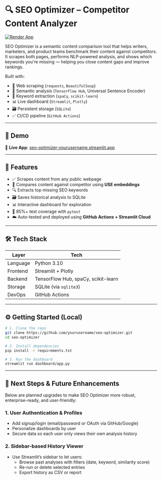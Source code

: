 # 🔍 SEO Optimizer – Competitor Content Analyzer

[![Render App](https://img.shields.io/badge/Live-Dashboard-brightgreen)](https://seo-optimizer-50y1.onrender.com)

SEO Optimizer is a semantic content comparison tool that helps writers, marketers, and product teams benchmark their content against competitors. It scrapes both pages, performs NLP-powered analysis, and shows which keywords you're missing — helping you close content gaps and improve rankings.


Built with:
- 🔗 Web scraping (`requests`, `BeautifulSoup`)
- 🧠 Semantic analysis (`TensorFlow Hub`, Universal Sentence Encoder)
- 📝 Keyword extraction (`spaCy`, `scikit-learn`)
- 📊 Live dashboard (`Streamlit`, `Plotly`)
- 🗃️ Persistent storage (`SQLite`)
- ✅ CI/CD pipeline (`GitHub Actions`)

---

## 📸 Demo

🔗 **Live App**: [seo-optimizer-yourusername.streamlit.app](https://seo-optimizer-50y1.onrender.com)


---

## 🚀 Features

- ✅ Scrapes content from any public webpage
- 🧠 Compares content against competitor using **USE embeddings**
- 🔍 Extracts top missing SEO keywords
- 🗃️ Saves historical analysis to SQLite
- 📊 Interactive dashboard for exploration
- 🧪 85%+ test coverage with `pytest`
- ☁️ Auto-tested and deployed using **GitHub Actions + Streamlit Cloud**

---

## 🛠️ Tech Stack

| Layer        | Tech                                      |
|--------------|-------------------------------------------|
| Language     | Python 3.10                               |
| Frontend     | Streamlit + Plotly                        |
| Backend      | TensorFlow Hub, spaCy, scikit-learn       |
| Storage      | SQLite (via `sqlite3`)                    |
| DevOps       | GitHub Actions                            |

---

## ⚙️ Getting Started (Local)

```bash
# 1. Clone the repo
git clone https://github.com/yourusername/seo-optimizer.git
cd seo-optimizer

# 2. Install dependencies
pip install -r requirements.txt

# 3. Run the dashboard
streamlit run dashboard/app.py
```

---

## 🚧 Next Steps & Future Enhancements

Below are planned upgrades to make SEO Optimizer more robust, enterprise-ready, and user-friendly:

### 1. User Authentication & Profiles
- Add signup/login (email/password or OAuth via GitHub/Google)  
- Personalize dashboards by user  
- Secure data so each user only views their own analysis history

### 2. Sidebar-based History Viewer
- Use Streamlit’s sidebar to let users:
  - Browse past analyses with filters (date, keyword, similarity score)  
  - Re-run or delete selected entries  
  - Export history as CSV or report
